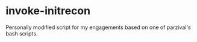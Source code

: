# invoke-initrecon


Personally modified script for my engagements based on one of parzival's bash scripts.  
